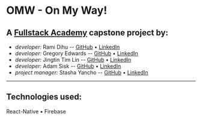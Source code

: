 # OMW - On My Way!

## A [Fullstack Academy](https://www.fullstackacademy.com/) capstone project by:

- _developer:_ Rami Dihu -- [GitHub](https://github.com/rjdihu) • [LinkedIn](https://www.linkedin.com/in/ramidihu/)
- _developer:_ Gregory Edwards -- [GitHub](https://github.com/apoyando) • [LinkedIn](https://www.linkedin.com/in/gsedwards/)
- _developer:_ Jingtin Tim Lin -- [GitHub](https://github.com/linjingt) • [LinkedIn](https://www.linkedin.com/in/jingtintimlin/)
- _developer:_ Adam Sisk -- [GitHub](https://github.com/calamityadam) • [LinkedIn](https://www.linkedin.com/in/adamsisk/)
- _project manager:_ Stasha Yancho -- [GitHub](https://github.com/stashayancho) • [LinkedIn](https://www.linkedin.com/in/stasha-yancho/)

---

## Technologies used:

React-Native • Firebase

